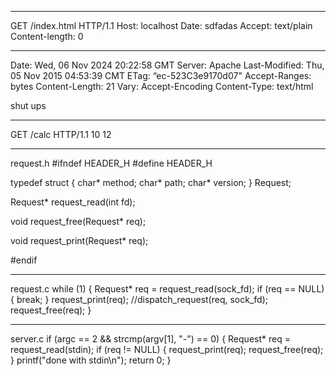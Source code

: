 -----------
GET /index.html HTTP/1.1
Host: localhost
Date: sdfadas
Accept: text/plain
Content-length: 0

-----------
Date: Wed, 06 Nov 2024 20:22:58 GMT
Server: Apache
Last-Modified: Thu, 05 Nov 2015 04:53:39 CMT
ETag: “ec-523C3e9170d07"
Accept-Ranges: bytes
Content-Length: 21
Vary: Accept-Encoding
Content-Type: text/html
<html>shut ups</html>

----------
GET /calc HTTP/1.1
10 12


-----------
request.h
#ifndef HEADER_H
#define HEADER_H

typedef struct {
    char* method;
    char* path;
    char* version;
} Request;

Request* request_read(int fd);

void request_free(Request* req);

void request_print(Request* req);

#endif

-----------
request.c
while (1) {
        Request* req = request_read(sock_fd);
        if (req == NULL) {
            break;
        }
        request_print(req);
        //dispatch_request(req, sock_fd);
        request_free(req);
    }

----------
server.c
if (argc == 2 && strcmp(argv[1], "-") == 0) {
        Request* req = request_read(stdin);
        if (req != NULL) {
            request_print(req);
            request_free(req);
        }
        printf("done with stdin\n");
        return 0;
    }